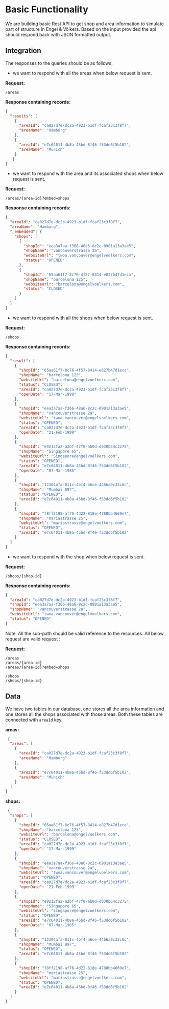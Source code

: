 # Basic Functionality

We are building basic Rest API to get shop and area information to simulate part of structure in Engel & Völkers.
Based on the input provided the api should respond back with JSON formatted output.

## Integration

The responses to the queries should be as follows:

* we want to respond with all the areas when below request is sent.
 
__Request:__

```
/areas
```

__Response containing records:__

```json
{
  "results": [
    {
      "areaId": "ca027d7e-dc2a-4923-b1df-fcaf23c3f8f7",
      "areaName": "Hamburg"
    },
    {
      "areaId": "e7c64011-4b8a-45bd-8f46-f53dd6f5b102",
      "areaName": "Munich"
    }
   ]
}
```

 * we want to respond with the area and its associated shops when below request is sent.
 
__Request:__

```
/areas/{area-id}?embed=shops
```

__Response containing records:__

```json
{
  "areaId": "ca027d7e-dc2a-4923-b1df-fcaf23c3f8f7",
  "areaName": "Hamburg",
  "_embedded": {
    "shops": [
      {
        "shopId": "eea3a7aa-f366-48a6-8c2c-0901a13a3ae5",
        "shopName": "vancouverstrasse 2a",
        "websiteUrl": "twoa.vancouver@engelvoelkers.com",
        "status": "OPENED"
      },
      {
        "shopId": "65aa61f7-8c76-4f57-8414-e827b47d1eca",
        "shopName": "barcelona 125",
        "websiteUrl": "barcelona@engelvoelkers.com",
        "status": "CLOSED"
      }
    ]
  }
}
```

 * we want to respond with all the shops when below request is sent.
 
 __Request:__
 
 ```
 /shops
 ```
 
 __Response containing records:__
 
 ```json
 {
   "result": [
     {
       "shopId": "65aa61f7-8c76-4f57-8414-e827b47d1eca",
       "shopName": "barcelona 125",
       "websiteUrl": "barcelona@engelvoelkers.com",
       "status": "CLOSED",
       "areaId": "ca027d7e-dc2a-4923-b1df-fcaf23c3f8f7",
       "openDate": "17-Mar-1999"
     },
     {
       "shopId": "eea3a7aa-f366-48a6-8c2c-0901a13a3ae5",
       "shopName": "vancouverstrasse 2a",
       "websiteUrl": "twoa.vancouver@engelvoelkers.com",
       "status": "OPENED",
       "areaId": "ca027d7e-dc2a-4923-b1df-fcaf23c3f8f7",
       "openDate": "21-Feb-1999"
     },
     {
       "shopId": "e9212fa2-a2bf-47f0-ab0d-d030b64c3275",
       "shopName": "Singapore 65",
       "websiteUrl": "Singapore@engelvoelkers.com",
       "status": "OPENED",
       "areaId": "e7c64011-4b8a-45bd-8f46-f53dd6f5b102",
       "openDate": "07-Mar-1985"
     },
     {
       "shopId": "12304afa-011c-4bf4-a6ce-4466a9c33c6c",
       "shopName": "Mumbai 897",
       "status": "OPENED",
       "areaId": "e7c64011-4b8a-45bd-8f46-f53dd6f5b102"
     },
     {
       "shopId": "f8ff2198-af76-4d22-818e-4788bb4669e7",
       "shopName": "mariastrasse 25",
       "websiteUrl": "mariastrasse@engelvoelkers.com",
       "status": "OPENED",
       "areaId": "e7c64011-4b8a-45bd-8f46-f53dd6f5b102"
     }
   ]
 }
 ```
 
 * we want to respond with the shop when below request is sent.
  
 __Request:__
 
 ```
 /shops/{shop-id}
 ```
 
 __Response containing records:__
 
 ```json
 {
   "areaId": "ca027d7e-dc2a-4923-b1df-fcaf23c3f8f7",
   "shopId": "eea3a7aa-f366-48a6-8c2c-0901a13a3ae5",
   "shopName": "vancouverstrasse 2a",
   "websiteUrl": "twoa.vancouver@engelvoelkers.com",
   "status": "OPENED"
 }
 ```
 
 Note: All the sub-path should be valid reference to the resources.
 All below request are valid request : 
 
 __Request:__
 
 ```
 /areas
 /areas/{area-id}
 /areas/{area-id}?embed=shops
 
 /shops
 /shops/{shop-id}
 ```
 
  

## Data

We have two tables in our database, one stores all the area information and one stores all the shops associated with those areas.
Both these tables are connected with `areaId` key.

__areas:__
```json
 {
  "areas": [
    {
      "areaId": "ca027d7e-dc2a-4923-b1df-fcaf23c3f8f7",
      "areaName": "Hamburg"
    },
    {
      "areaId": "e7c64011-4b8a-45bd-8f46-f53dd6f5b102",
      "areaName": "Munich"
    }
  ]
}
```

__shops:__
```json
 {
  "shops": [
    {
      "shopId": "65aa61f7-8c76-4f57-8414-e827b47d1eca",
      "shopName": "barcelona 125",
      "websiteUrl": "barcelona@engelvoelkers.com",
      "status": "CLOSED",
      "areaId": "ca027d7e-dc2a-4923-b1df-fcaf23c3f8f7",
      "openDate": "17-Mar-1999"
    },
    {
      "shopId": "eea3a7aa-f366-48a6-8c2c-0901a13a3ae5",
      "shopName": "vancouverstrasse 2a",
      "websiteUrl": "twoa.vancouver@engelvoelkers.com",
      "status": "OPENED",
      "areaId": "ca027d7e-dc2a-4923-b1df-fcaf23c3f8f7",
      "openDate": "21-Feb-1999"
    },
    {
      "shopId": "e9212fa2-a2bf-47f0-ab0d-d030b64c3275",
      "shopName": "Singapore 65",
      "websiteUrl": "Singapore@engelvoelkers.com",
      "status": "OPENED",
      "areaId": "e7c64011-4b8a-45bd-8f46-f53dd6f5b102",
      "openDate": "07-Mar-1985"
    },
    {
      "shopId": "12304afa-011c-4bf4-a6ce-4466a9c33c6c",
      "shopName": "Mumbai 897",
      "status": "OPENED",
      "areaId": "e7c64011-4b8a-45bd-8f46-f53dd6f5b102"
    },
    {
      "shopId": "f8ff2198-af76-4d22-818e-4788bb4669e7",
      "shopName": "mariastrasse 25",
      "websiteUrl": "mariastrasse@engelvoelkers.com",
      "status": "OPENED",
      "areaId": "e7c64011-4b8a-45bd-8f46-f53dd6f5b102"
    }
  ]
}
```

